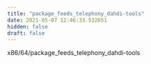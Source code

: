 ```yaml
---
title: "package_feeds_telephony_dahdi-tools"
date: 2021-05-07 12:46:33.532651
hidden: false
draft: false
---
```


x86/64/package_feeds_telephony_dahdi-tools

